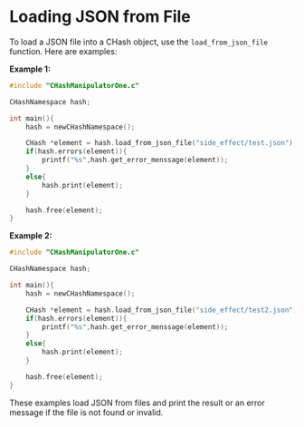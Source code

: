 # Loading JSON from File

To load a JSON file into a CHash object, use the `load_from_json_file` function. Here are examples:

**Example 1:**

```c
#include "CHashManipulatorOne.c"

CHashNamespace hash;

int main(){
    hash = newCHashNamespace();

    CHash *element = hash.load_from_json_file("side_effect/test.json");
    if(hash.errors(element)){
        printf("%s",hash.get_error_menssage(element));
    }
    else{
        hash.print(element);
    }

    hash.free(element);
}
```

**Example 2:**

```c
#include "CHashManipulatorOne.c"

CHashNamespace hash;

int main(){
    hash = newCHashNamespace();

    CHash *element = hash.load_from_json_file("side_effect/test2.json");
    if(hash.errors(element)){
        printf("%s",hash.get_error_menssage(element));
    }
    else{
        hash.print(element);
    }

    hash.free(element);
}
```

These examples load JSON from files and print the result or an error message if the file is not found or invalid.